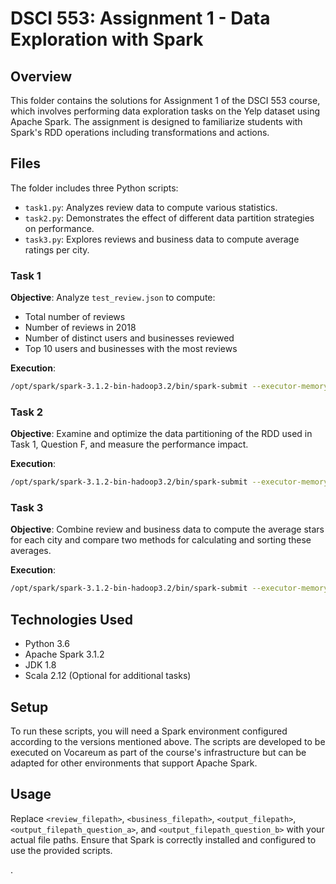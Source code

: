 # DSCI 553: Assignment 1 - Data Exploration with Spark

## Overview
This folder contains the solutions for Assignment 1 of the DSCI 553 course, which involves performing data exploration tasks on the Yelp dataset using Apache Spark. The assignment is designed to familiarize students with Spark's RDD operations including transformations and actions.

## Files
The folder includes three Python scripts:
- `task1.py`: Analyzes review data to compute various statistics.
- `task2.py`: Demonstrates the effect of different data partition strategies on performance.
- `task3.py`: Explores reviews and business data to compute average ratings per city.

### Task 1
**Objective**: Analyze `test_review.json` to compute:
- Total number of reviews
- Number of reviews in 2018
- Number of distinct users and businesses reviewed
- Top 10 users and businesses with the most reviews

**Execution**:
```bash
/opt/spark/spark-3.1.2-bin-hadoop3.2/bin/spark-submit --executor-memory 4G --driver-memory 4G task1.py <review_filepath> <output_filepath>
```

### Task 2
**Objective**: Examine and optimize the data partitioning of the RDD used in Task 1, Question F, and measure the performance impact.

**Execution**:
```bash
/opt/spark/spark-3.1.2-bin-hadoop3.2/bin/spark-submit --executor-memory 4G --driver-memory 4G task2.py <review_filepath> <output_filepath> <n_partition>
```

### Task 3
**Objective**: Combine review and business data to compute the average stars for each city and compare two methods for calculating and sorting these averages.

**Execution**:
```bash
/opt/spark/spark-3.1.2-bin-hadoop3.2/bin/spark-submit --executor-memory 4G --driver-memory 4G task3.py <review_filepath> <business_filepath> <output_filepath_question_a> <output_filepath_question_b>
```

## Technologies Used
- Python 3.6
- Apache Spark 3.1.2
- JDK 1.8
- Scala 2.12 (Optional for additional tasks)

## Setup
To run these scripts, you will need a Spark environment configured according to the versions mentioned above. The scripts are developed to be executed on Vocareum as part of the course's infrastructure but can be adapted for other environments that support Apache Spark.

## Usage
Replace `<review_filepath>`, `<business_filepath>`, `<output_filepath>`, `<output_filepath_question_a>`, and `<output_filepath_question_b>` with your actual file paths. Ensure that Spark is correctly installed and configured to use the provided scripts.

.